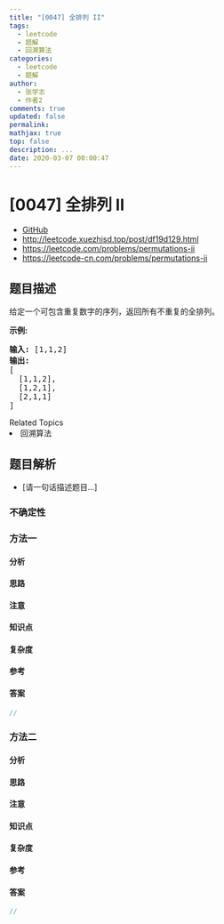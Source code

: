 ```yaml
---
title: "[0047] 全排列 II"
tags:
  - leetcode
  - 题解
  - 回溯算法
categories:
  - leetcode
  - 题解
author:
  - 张学志
  - 作者2
comments: true
updated: false
permalink:
mathjax: true
top: false
description: ...
date: 2020-03-07 00:00:47
---
```



# [0047] 全排列 II
* [GitHub](https://github.com/algoboy101/LeetCodeCrowdsource/tree/master/_posts/QA/%5B0047%5D%20%E5%85%A8%E6%8E%92%E5%88%97%20II.md)
* http://leetcode.xuezhisd.top/post/df19d129.html
* https://leetcode.com/problems/permutations-ii
* https://leetcode-cn.com/problems/permutations-ii


## 题目描述

<p>给定一个可包含重复数字的序列，返回所有不重复的全排列。</p>

<p><strong>示例:</strong></p>

<pre><strong>输入:</strong> [1,1,2]
<strong>输出:</strong>
[
  [1,1,2],
  [1,2,1],
  [2,1,1]
]</pre>
<div><div>Related Topics</div><div><li>回溯算法</li></div></div>


## 题目解析
* [请一句话描述题目...]

### 不确定性


### 方法一

#### 分析

#### 思路

#### 注意

#### 知识点

#### 复杂度

#### 参考

#### 答案

```cpp
//
```


### 方法二

#### 分析

#### 思路

#### 注意

#### 知识点

#### 复杂度

#### 参考

#### 答案

```cpp
//
```



